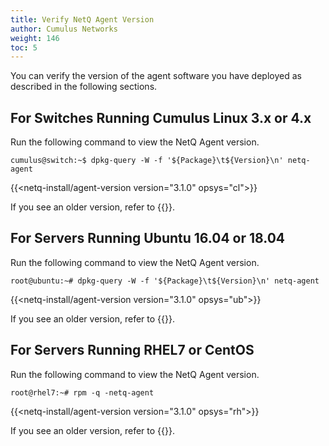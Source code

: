 ```yaml
---
title: Verify NetQ Agent Version
author: Cumulus Networks
weight: 146
toc: 5
---
```

You can verify the version of the agent software you have deployed as described in the following sections.

## For Switches Running Cumulus Linux 3.x or 4.x

Run the following command to view the NetQ Agent version.

```
cumulus@switch:~$ dpkg-query -W -f '${Package}\t${Version}\n' netq-agent
```

{{<netq-install/agent-version version="3.1.0" opsys="cl">}}

If you see an older version, refer to {{<link title="Upgrade NetQ Agents on Cumulus Linux Switches">}}.

## For Servers Running Ubuntu 16.04 or 18.04

Run the following command to view the NetQ Agent version.

```
root@ubuntu:~# dpkg-query -W -f '${Package}\t${Version}\n' netq-agent
```

{{<netq-install/agent-version version="3.1.0" opsys="ub">}}

If you see an older version, refer to {{<link title="Upgrade NetQ Agents on Ubuntu Servers">}}.

## For Servers Running RHEL7 or CentOS

Run the following command to view the NetQ Agent version.

```
root@rhel7:~# rpm -q -netq-agent
```

{{<netq-install/agent-version version="3.1.0" opsys="rh">}}

If you see an older version, refer to {{<link title="Upgrade NetQ Agents on RHEL or CentOS Servers">}}.
